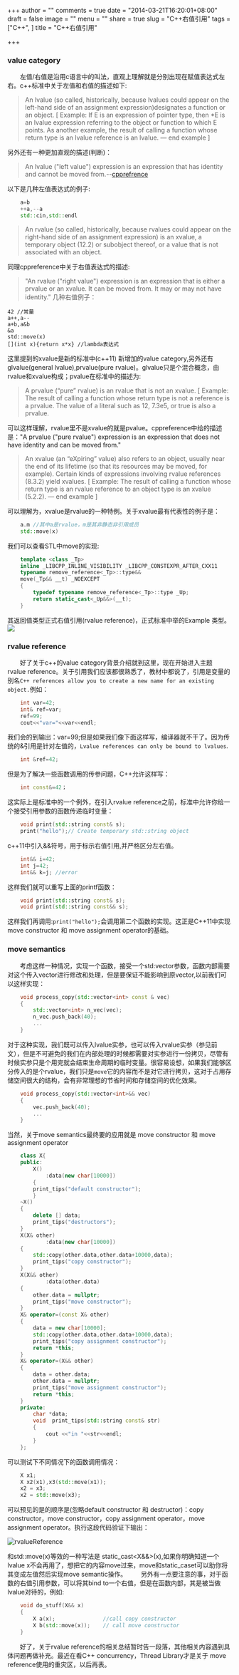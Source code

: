 +++
author = ""
comments = true
date = "2014-03-21T16:20:01+08:00"
draft = false
image = ""
menu = ""
share = true
slug = "C++右值引用"
tags = ["C++", ]
title = "C++右值引用"

+++

### value category   

&emsp;&emsp;左值/右值是沿用c语言中的叫法，直观上理解就是分别出现在赋值表达式左右。c++标准中关于左值和右值的描述如下:

>An lvalue (so called, historically, because lvalues could appear on the left-hand side of an assignment expression)designates a function or an object. [ Example: If E is an expression of pointer type, then *E is an lvalue expression referring to the object or function to which E points. As another example, the result of calling a function whose return type is an lvalue reference is an lvalue. — end example ]

另外还有一种更加直观的描述(判断)：

>An lvalue ("left value") expression is an expression that has identity and cannot be moved from.--[cpprefrence](http://en.cppreference.com/w/cpp/language/value_category)  

以下是几种左值表达式的例子:  

```C++
	a=b
	++a,--a
	std::cin,std::endl
```

>An rvalue (so called, historically, because rvalues could appear on the right-hand side of an assignment expression) is an xvalue, a temporary object (12.2) or subobject thereof, or a value that is not associated with an object.

同理cppreference中关于右值表达式的描述:

>"An rvalue ("right value") expression is an expression that is either a prvalue or an xvalue. It can be moved from. It may or may not have identity."
几种右值例子：
   
	42 //常量
	a++,a--
	a+b,a&b
	&a
	std::move(x)
	[](int x){return x*x} //lambda表达式
这里提到的xvalue是新的标准中(c++11) 新增加的value category,另外还有glvalue(general lvalue),prvalue(pure rvalue)。glvalue只是个混合概念，由rvalue和xvalue构成；pvalue在标准中的描述为:

>A prvalue (“pure” rvalue) is an rvalue that is not an xvalue. [ Example: The result of calling a function whose return type is not a reference is a prvalue. The value of a literal such as 12, 7.3e5, or true is also a prvalue.

可以这样理解，rvalue里不是xvalue的就是pvalue。cppreference中给的描述是："A prvalue ("pure rvalue") expression is an expression that does not have identity and can be moved from."

>An xvalue (an “eXpiring” value) also refers to an object, usually near the end of its lifetime (so that its resources may be moved, for example). Certain kinds of expressions involving rvalue references (8.3.2) yield xvalues. [ Example: The result of calling a function whose return type is an rvalue reference to an object type is an xvalue (5.2.2). — end example ]

可以理解为，xvalue是rvalue的一种特例。关于xvalue最有代表性的例子是： 

```C++
	a.m //其中a是rvalue，m是其非静态非引用成员
	std::move(x)
```
我们可以查看STL中move的实现:

```C++
	template <class _Tp>
	inline _LIBCPP_INLINE_VISIBILITY _LIBCPP_CONSTEXPR_AFTER_CXX11
	typename remove_reference<_Tp>::type&&
	move(_Tp&& __t) _NOEXCEPT
	{
    	typedef typename remove_reference<_Tp>::type _Up;
    	return static_cast<_Up&&>(__t);
	}
```
其返回值类型正式右值引用(rvalue reference)，正式标准中举的Example 类型。
![](http://77g3g7.com1.z0.glb.clouddn.com/valueCategory.png)  
### rvalue reference  
&emsp;&emsp;好了关于c++的value category背景介绍就到这里，现在开始进入主题 rvalue reference。关于引用我们应该都很熟悉了，教材中都说了，引用是变量的别名`C++ references allow you to create a new name for an existing object.`例如：  
 
```C++
	int var=42;	int& ref=var;	ref=99;	cout<<"var="<<var<<endl;
```
我们会的到输出：var=99;但是如果我们像下面这样写，编译器就不干了。因为传统的&引用是针对左值的，`Lvalue references can only be bound to lvalues`.

```C++
	int &ref=42;
```
但是为了解决一些函数调用的传参问题，C++允许这样写：

```C++
	int const&=42；
```
这实际上是标准中的一个例外，在引入rvalue reference之前，标准中允许你给一个接受引用参数的函数传递临时变量：

```C++
	void print(std::string const& s); 	print("hello");// Create temporary std::string object
```
c++11中引入&&符号，用于标示右值引用,并严格区分左右值。

```C++
	int&& i=42;	int j=42; 	int&& k=j; //error
```
这样我们就可以重写上面的printf函数：

```C++
	void print(std::string const& s);
	void print(std::string const&& s);
```
这样我们再调用:`print("hello");`会调用第二个函数的实现。这正是C++11中实现move constructor 和 move assignment operator的基础。

### move semantics  
&emsp;&emsp;考虑这样一种情况，实现一个函数，接受一个std:vector<int>参数，函数内部需要对这个传入vector进行修改和处理，但是要保证不能影响到原vector,以前我们可以这样实现：

```C++
	void process_copy(std::vector<int> const & vec)
	{
		std::vector<int> n_vec(vec);
		n_vec.push_back(40);
		...
	}
```
对于这种实现，我们既可以传入lvalue实参，也可以传入rvalue实参（参见前文），但是不可避免的我们在内部处理的时候都需要对实参进行一份拷贝，尽管有时候实参只是个用完就会结束生命周期的临时变量。很容易设想，如果我们能够区分传入的是个rvalue，我们只是`move`它的内容而不是对它进行拷贝，这对于占用存储空间很大的结构，会有非常理想的节省时间和存储空间的优化效果。

```C++
	void process_copy(std::vector<int>&& vec)
	{
		vec.push_back(40);
		...
	}
```
当然，关于move semantics最终要的应用就是 move constructor 和 move assignment operator

```C++
	class X{
	public:
    	X()
            :data(new char[10000])
    	{
        print_tips("default constructor");
    	}
    ~X()
    {
        delete [] data;
        print_tips("destructors");
    }
    X(X& other)
            :data(new char[10000])
    {
        std::copy(other.data,other.data+10000,data);
        print_tips("copy constructor");
    }
    X(X&& other)
            :data(other.data)
    {
        other.data = nullptr;
        print_tips("move constructor");
    }
    X& operator=(const X& other)
    {
        data = new char[10000];
        std::copy(other.data,other.data+10000,data);
        print_tips("copy assignment constructor");
        return *this;
    }
    X& operator=(X&& other)
    {
        data = other.data;
        other.data = nullptr;
        print_tips("move assignment constructor");
        return *this;
    }
	private:
    	char *data;
    	void  print_tips(std::string const& str)
    	{
        	cout <<"in "<<str<<endl;
    	}
	};
```
可以测试下不同情况下的函数调用情况：

```C++
	X x1;
	X x2(x1),x3(std::move(x1));
	x2 = x3;
	x2 = std::move(x3);
```
可以预见的是的顺序是(忽略default constructor 和 destructor)：copy constructor，move constructor，copy assignment operator，move assignment operator。执行这段代码验证下输出：

![rvalueReference](http://77g3g7.com1.z0.glb.clouddn.com/rvalueReference.png "rvalueReference")

和std::move(x)等效的一种写法是 static_cast<X&&>(x),如果你明确知道一个lvalue x不会再用了，想把它的内容move过来，move和static_caset可以助你将其变成左值然后实现move semantic操作。
&emsp;&emsp;另外有一点要注意的事，对于函数的右值引用参数，可以将其bind to一个右值，但是在函数内部，其是被当做lvalue对待的，例如:

```C++
	void do_stuff(X&& x)
	{
		X a(x);               //call copy constructor
		X b(std::move(x));    // call move constructor
	}
```
&emsp;&emsp;好了，关于rvalue reference的相关总结暂时告一段落，其他相关内容遇到具体问题再做补充。最近在看C++ concurrency，Thread Library才是关于 move reference使用的重灾区，以后再表。 
	
	
